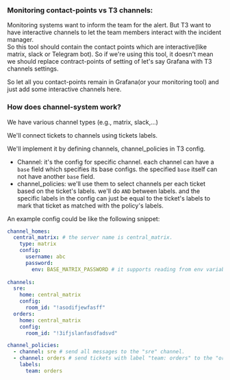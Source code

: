 ### Monitoring contact-points vs T3 channels:
Monitoring systems want to inform the team for the alert. But T3 want to have
interactive channels to let the team members interact with the incident manager.  
So this tool should contain the contact points which are interactive(like matrix, slack or Telegram bot).
So if we're using this tool, it doesn't mean we should replace contract-points of setting of let's say
Grafana with T3 channels settings.

So let all you contact-points remain in Grafana(or your monitoring tool) and just add some interactive
channels here.

### How does channel-system work?
We have various channel types (e.g., matrix, slack,...)

We'll connect tickets to channels using tickets labels.

We'll implement it by defining channels, channel_policies in T3 config.

- Channel: it's the config for specific channel. each channel can have a `base` field which specifies its
  base configs. the specified `base` itself can not have another `base` field.
- channel_policies: we'll use them to select channels per each ticket based on the ticket's labels.
  we'll do `AND` between labels. and the specific labels in the config can just be equal to the ticket's
  labels to mark that ticket as matched with the policy's labels.

An example config could be like the following snippet:

```yaml
channel_homes:
  central_matrix: # the server name is central_matrix.
    type: matrix
    config:
      username: abc
      password:
        env: BASE_MATRIX_PASSWORD # it supports reading from env variable too.
      
channels:
  sre:
    home: central_matrix
    config:
      room_id: "!asodifjewfasff"
  orders:
    home: central_matrix
    config:
      room_id: "!3ifjslanfasdfadsvd"

channel_policies:
  - channel: sre # send all messages to the "sre" channel.
  - channel: orders # send tickets with label "team: orders" to the "orders" channel.
    labels:
      team: orders
```


